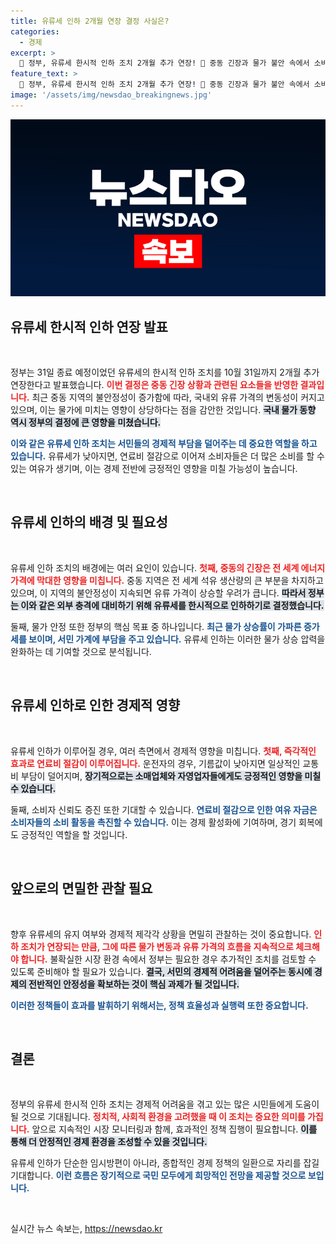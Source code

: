 ```yaml
---
title: 유류세 인하 2개월 연장 결정 사실은?
categories:
  - 경제
excerpt: >
  🔔 정부, 유류세 한시적 인하 조치 2개월 추가 연장! 🔔 중동 긴장과 물가 불안 속에서 소비자에게 희소식이 될까? 내 지갑을 지키는 생존 전략 공개!
feature_text: >
  🔔 정부, 유류세 한시적 인하 조치 2개월 추가 연장! 🔔 중동 긴장과 물가 불안 속에서 소비자에게 희소식이 될까? 내 지갑을 지키는 생존 전략 공개!
image: '/assets/img/newsdao_breakingnews.jpg'
---
```


<p><img src="/assets/img/newsdao_breakingnews.jpg" alt="koreaapp 속보" /></p>

<h2 data-ke-size="size26">유류세 한시적 인하 연장 발표</h2>

<p data-ke-size="size16">&nbsp;</p>

<p>정부는 31일 종료 예정이었던 유류세의 한시적 인하 조치를 10월 31일까지 2개월 추가 연장한다고 발표했습니다. <b><span style="color: #ee2323;">이번 결정은 중동 긴장 상황과 관련된 요소들을 반영한 결과입니다.</span></b> 최근 중동 지역의 불안정성이 증가함에 따라, 국내외 유류 가격의 변동성이 커지고 있으며, 이는 물가에 미치는 영향이 상당하다는 점을 감안한 것입니다. <b><span style="background-color: #21538527;">국내 물가 동향 역시 정부의 결정에 큰 영향을 미쳤습니다.</span></b> </p>

<p><b><span style="color: #1a5490;">이와 같은 유류세 인하 조치는 서민들의 경제적 부담을 덜어주는 데 중요한 역할을 하고 있습니다.</span></b> 유류세가 낮아지면, 연료비 절감으로 이어져 소비자들은 더 많은 소비를 할 수 있는 여유가 생기며, 이는 경제 전반에 긍정적인 영향을 미칠 가능성이 높습니다. </p>

<p data-ke-size="size16">&nbsp;</p>

<h2 data-ke-size="size26">유류세 인하의 배경 및 필요성</h2>

<p data-ke-size="size16">&nbsp;</p>

<p>유류세 인하 조치의 배경에는 여러 요인이 있습니다. <b><span style="color: #ee2323;">첫째, 중동의 긴장은 전 세계 에너지 가격에 막대한 영향을 미칩니다.</span></b> 중동 지역은 전 세계 석유 생산량의 큰 부분을 차지하고 있으며, 이 지역의 불안정성이 지속되면 유류 가격이 상승할 우려가 큽니다. <b><span style="background-color: #21538527;">따라서 정부는 이와 같은 외부 충격에 대비하기 위해 유류세를 한시적으로 인하하기로 결정했습니다.</span></b> </p>

<p>둘째, 물가 안정 또한 정부의 핵심 목표 중 하나입니다. <b><span style="color: #1a5490;">최근 물가 상승률이 가파른 증가세를 보이며, 서민 가계에 부담을 주고 있습니다.</span></b> 유류세 인하는 이러한 물가 상승 압력을 완화하는 데 기여할 것으로 분석됩니다. </p>

<p data-ke-size="size16">&nbsp;</p>

<h2 data-ke-size="size26">유류세 인하로 인한 경제적 영향</h2>

<p data-ke-size="size16">&nbsp;</p>

<p>유류세 인하가 이루어질 경우, 여러 측면에서 경제적 영향을 미칩니다. <b><span style="color: #ee2323;">첫째, 즉각적인 효과로 연료비 절감이 이루어집니다.</span></b> 운전자의 경우, 기름값이 낮아지면 일상적인 교통비 부담이 덜어지며, <b><span style="background-color: #21538527;">장기적으로는 소매업체와 자영업자들에게도 긍정적인 영향을 미칠 수 있습니다.</span></b> </p>

<p>둘째, 소비자 신뢰도 증진 또한 기대할 수 있습니다. <b><span style="color: #1a5490;">연료비 절감으로 인한 여유 자금은 소비자들의 소비 활동을 촉진할 수 있습니다.</span></b> 이는 경제 활성화에 기여하며, 경기 회복에도 긍정적인 역할을 할 것입니다. </p>

<p data-ke-size="size16">&nbsp;</p>

<h2 data-ke-size="size26">앞으로의 면밀한 관찰 필요</h2>

<p data-ke-size="size16">&nbsp;</p>

<p>향후 유류세의 유지 여부와 경제적 제각각 상황을 면밀히 관찰하는 것이 중요합니다. <b><span style="color: #ee2323;">인하 조치가 연장되는 만큼, 그에 따른 물가 변동과 유류 가격의 흐름을 지속적으로 체크해야 합니다.</span></b> 불확실한 시장 환경 속에서 정부는 필요한 경우 추가적인 조치를 검토할 수 있도록 준비해야 할 필요가 있습니다. <b><span style="background-color: #21538527;">결국, 서민의 경제적 어려움을 덜어주는 동시에 경제의 전반적인 안정성을 확보하는 것이 핵심 과제가 될 것입니다.</span></b> </p>

<p><b><span style="color: #1a5490;">이러한 정책들이 효과를 발휘하기 위해서는, 정책 효율성과 실행력 또한 중요합니다.</span></b> </p>

<p data-ke-size="size16">&nbsp;</p>

<h2 data-ke-size="size26">결론</h2>

<p data-ke-size="size16">&nbsp;</p>

<p>정부의 유류세 한시적 인하 조치는 경제적 어려움을 겪고 있는 많은 시민들에게 도움이 될 것으로 기대됩니다. <b><span style="color: #ee2323;">정치적, 사회적 환경을 고려했을 때 이 조치는 중요한 의미를 가집니다.</span></b> 앞으로 지속적인 시장 모니터링과 함께, 효과적인 정책 집행이 필요합니다. <b><span style="background-color: #21538527;">이를 통해 더 안정적인 경제 환경을 조성할 수 있을 것입니다.</span></b> </p>

<p>유류세 인하가 단순한 임시방편이 아니라, 종합적인 경제 정책의 일환으로 자리를 잡길 기대합니다. <b><span style="color: #1a5490;">이런 흐름은 장기적으로 국민 모두에게 희망적인 전망을 제공할 것으로 보입니다.</span></b> </p>

<p data-ke-size="size16">&nbsp;</p>
실시간 뉴스 속보는, <a href="https://newsdao.kr" rel="dofollow">https://newsdao.kr</a>


